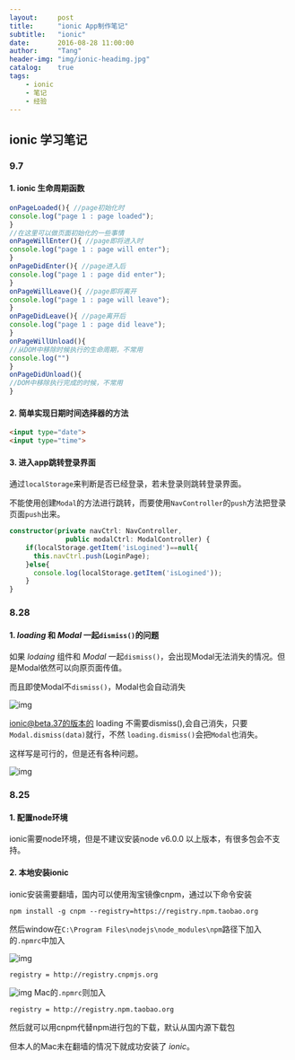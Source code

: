 ```yaml
---
layout:     post
title:      "ionic App制作笔记"
subtitle:   "ionic"
date:       2016-08-28 11:00:00
author:     "Tang"
header-img: "img/ionic-headimg.jpg"
catalog:    true
tags:
    - ionic
    - 笔记
    - 经验
---
```


## ionic 学习笔记
### 9.7

#### 1. ionic 生命周期函数

```javascript
onPageLoaded(){ //page初始化时
console.log("page 1 : page loaded");
}
//在这里可以做页面初始化的一些事情
onPageWillEnter(){ //page即将进入时
console.log("page 1 : page will enter");
}
onPageDidEnter(){ //page进入后
console.log("page 1 : page did enter");
}
onPageWillLeave(){ //page即将离开
console.log("page 1 : page will leave");
}
onPageDidLeave(){ //page离开后
console.log("page 1 : page did leave");
}
onPageWillUnload(){
//从DOM中移除时候执行的生命周期，不常用
console.log("")
}
onPageDidUnload(){
//DOM中移除执行完成的时候，不常用
}
```

#### 2. 简单实现日期时间选择器的方法

```html
<input type="date">
<input type="time">
```

#### 3. 进入app跳转登录界面

通过`localStorage`来判断是否已经登录，若未登录则跳转登录界面。

不能使用创建`Modal`的方法进行跳转，而要使用`NavController`的`push`方法把登录页面`push`出来。

```typescript
constructor(private navCtrl: NavController,
              public modalCtrl: ModalController) {
    if(localStorage.getItem('isLogined')==null{
      this.navCtrl.push(LoginPage);
    }else{
      console.log(localStorage.getItem('isLogined'));
    }
}
```

### 8.28

#### 1. *loading* 和 *Modal* 一起`dismiss()`的问题

如果 *lodaing* 组件和 *Modal* 一起`dismiss()`，会出现Modal无法消失的情况。但是Modal依然可以向原页面传值。

而且即使Modal不`dismiss()`，Modal也会自动消失

![img](../../../../img/ionic/ionic3.png)

ionic@beta.37的版本的 loading 不需要dismiss(),会自己消失，只要`Modal.dismiss(data)`就行，不然 `loading.dismiss()`会把`Modal`也消失。

这样写是可行的，但是还有各种问题。

![img](../../../../img/ionic/ionic4.png)

<!--
如果 *lodaing* 组件和 *Modal* 一起`dismiss()`，会出现Modal无法消失的情况。但是Modal依然可以向原页面传值。

而且即使Modal不`dismiss()`，Modal也会自动消失

![img](../../../../img/ionic/ionic3.png)

我暂时还没找到原因，但是这样写是可行的。`loading`和`Modal`不能同时`dismiss()`，而且Modal需要相对`loading`延迟1秒以上的时间。

![img](../../../../img/ionic/ionic4.png)

> 因为ionic更新太快，而且官方文档也不是特别的完善，多个组件同时出现的时候，也可能会发生意想不到的事，还是要去多尝试，多去看看每个版本更新的博客。 -->

### 8.25 

#### 1. 配置node环境

ionic需要node环境，但是不建议安装node v6.0.0 以上版本，有很多包会不支持。

#### 2. 本地安装ionic

ionic安装需要翻墙，国内可以使用淘宝镜像cnpm，通过以下命令安装

`npm install -g cnpm --registry=https://registry.npm.taobao.org`

然后window在`C:\Program Files\nodejs\node_modules\npm`路径下加入的`.npmrc`中加入

![img](../../../../img/ionic/ionic1.jpg) 

```text
registry = http://registry.cnpmjs.org
```

![img](../../../../img/ionic/ionic2.jpg)
Mac的`.npmrc`则加入

```text
registry = http://registry.npm.taobao.org
```

然后就可以用cnpm代替npm进行包的下载，默认从国内源下载包

但本人的Mac未在翻墙的情况下就成功安装了 *ionic*。